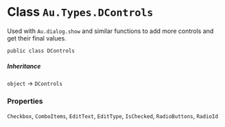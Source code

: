 # Class `Au.Types.DControls`

Used with `Au.dialog.show` and similar functions to add more controls and get their final values.

```
public class DControls
```

##### Inheritance

`object` → `DControls`

### Properties

`Checkbox`, `ComboItems`, `EditText`, `EditType`, `IsChecked`, `RadioButtons`, `RadioId`